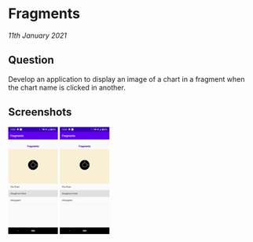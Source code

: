 # Fragments

_11th January 2021_

## Question

Develop an application to display an image of a chart in a fragment when the chart name is clicked in another.

## Screenshots

<p align="start">
  <img src="Screenshot_1.png" width="20%">
  <img src="Screenshot_1.png" width="20%">
</p>
